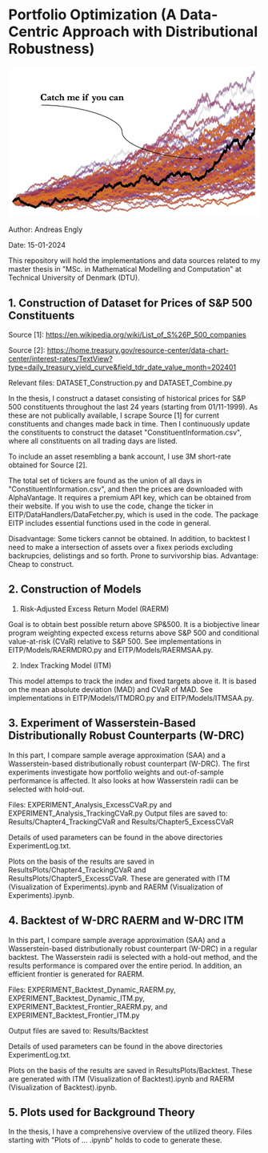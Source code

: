 # Portfolio Optimization (A Data-Centric Approach with Distributional Robustness)

![Frontpage](FrontPage.png)

Author: Andreas Engly

Date: 15-01-2024

This repository will hold the implementations and data sources related to my master thesis in "MSc. in Mathematical Modelling and Computation" at Technical University of Denmark (DTU). 

## 1. Construction of Dataset for Prices of S&P 500 Constituents

Source [1]: https://en.wikipedia.org/wiki/List_of_S%26P_500_companies

Source [2]: https://home.treasury.gov/resource-center/data-chart-center/interest-rates/TextView?type=daily_treasury_yield_curve&field_tdr_date_value_month=202401

Relevant files: DATASET_Construction.py and DATASET_Combine.py

In the thesis, I construct a dataset consisting of historical prices for S&P 500 constituents throughout the last 24 years (starting from 01/11-1999).
As these are not publically available, I scrape Source [1] for current constituents and changes made back in time. Then I continuously update the constituents to construct the dataset "ConstituentInformation.csv", where all constituents on all trading days are listed. 

To include an asset resembling a bank account, I use 3M short-rate obtained for Source [2]. 

The total set of tickers are found as the union of all days in "ConstituentInformation.csv", and then the prices are downloaded with AlphaVantage. It requires a premium API key, which can be obtained from their website. If you wish to use the code, change the ticker in EITP/DataHandlers/DataFetcher.py, which is used in the code. The package EITP includes essential functions used in the code in general.

Disadvantage: Some tickers cannot be obtained. In addition, to backtest I need to make a intersection of assets over a fixex periods excluding backrupcies, delistings and so forth. Prone to survivorship bias.
Advantage: Cheap to construct.

## 2. Construction of Models

1. Risk-Adjusted Excess Return Model (RAERM)

Goal is to obtain best possible return above SP&500. It is a biobjective linear program weighting expected excess returns above S&P 500 and conditional value-at-risk (CVaR) relative to S&P 500. See implementations in EITP/Models/RAERMDRO.py and EITP/Models/RAERMSAA.py.

2. Index Tracking Model (ITM)

This model attemps to track the index and fixed targets above it. It is based on the mean absolute deviation (MAD) and CVaR of MAD.
See implementations in EITP/Models/ITMDRO.py and EITP/Models/ITMSAA.py.

## 3. Experiment of Wasserstein-Based Distributionally Robust Counterparts (W-DRC)

In this part, I compare sample average approximation (SAA) and a Wasserstein-based distributionally robust counterpart (W-DRC). 
The first experiments investigate how portfolio weights and out-of-sample performance is affected. It also looks at how Wasserstein radii can be selected with hold-out. 

Files: EXPERIMENT_Analysis_ExcessCVaR.py and EXPERIMENT_Analysis_TrackingCVaR.py
Output files are saved to: Results/Chapter4_TrackingCVaR and Results/Chapter5_ExcessCVaR

Details of used parameters can be found in the above directories ExperimentLog.txt.

Plots on the basis of the results are saved in ResultsPlots/Chapter4_TrackingCVaR and ResultsPlots/Chapter5_ExcessCVaR. These are generated with ITM (Visualization of Experiments).ipynb and RAERM (Visualization of Experiments).ipynb.

## 4. Backtest of W-DRC RAERM and W-DRC ITM

In this part, I compare sample average approximation (SAA) and a Wasserstein-based distributionally robust counterpart (W-DRC) in a regular backtest. 
The Wasserstein radii is selected with a hold-out method, and the results performance is compared over the entire period. In addition, an efficient frontier is generated for RAERM. 

Files: EXPERIMENT_Backtest_Dynamic_RAERM.py, EXPERIMENT_Backtest_Dynamic_ITM.py, EXPERIMENT_Backtest_Frontier_RAERM.py, and EXPERIMENT_Backtest_Frontier_ITM.py

Output files are saved to: Results/Backtest

Details of used parameters can be found in the above directories ExperimentLog.txt.

Plots on the basis of the results are saved in ResultsPlots/Backtest. These are generated with ITM (Visualization of Backtest).ipynb and RAERM (Visualization of Backtest).ipynb.

## 5. Plots used for Background Theory

In the thesis, I have a comprehensive overview of the utilized theory. Files starting with "Plots of ... .ipynb" holds to code to generate these.
